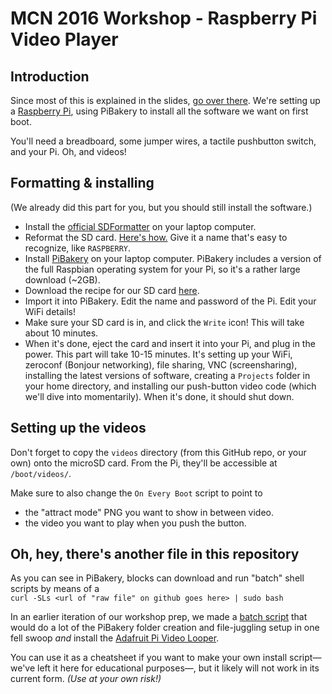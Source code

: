 # MCN 2016 Workshop - Raspberry Pi Video Player

## Introduction

Since most of this is explained in the slides, [go over there](https://docs.google.com/presentation/d/1RS401AhcS4kqmuIkJyRyVsgNCxsV6TWsQi9ktDvd9yY/edit?usp=sharing). We're setting up a [Raspberry Pi](https://raspberrypi.org/), using PiBakery to install all the software we want on first boot. 

You'll need a breadboard, some jumper wires, a tactile pushbutton switch, and your Pi. 
Oh, and videos!

## Formatting & installing
(We already did this part for you, but you should still install the software.)
* Install the [official SDFormatter](https://www.sdcard.org/downloads/formatter_4/) on your laptop computer.
* Reformat the SD card. [Here's how.](http://www.raspberrypi-spy.co.uk/2015/03/how-to-format-pi-sd-cards-using-sd-formatter/) Give it a name that's easy to recognize, like `RASPBERRY`.
* Install [PiBakery](http://pibakery.org/download.html) on your laptop computer. PiBakery includes a version of the full Raspbian operating system for your Pi, so it's a rather large download (~2GB). 
* Download the recipe for our SD card [here](./mcn2016recipe.xml).
* Import it into PiBakery. Edit the name and password of the Pi. Edit your WiFi details! 
* Make sure your SD card is in, and click the `Write` icon! This will take about 10 minutes.
* When it's done, eject the card and insert it into your Pi, and plug in the power. This part will take 10-15 minutes. It's setting up your WiFi, zeroconf (Bonjour networking), file sharing, VNC (screensharing), installing the latest versions of software, creating a `Projects` folder in your home directory, and installing our push-button video code (which we'll dive into momentarily). When it's done, it should shut down.

## Setting up the videos

Don't forget to copy the `videos` directory (from this GitHub repo, or your own) onto the microSD card. From the Pi, they'll be accessible at `/boot/videos/`.

Make sure to also change the `On Every Boot` script to point to  
* the "attract mode" PNG you want to show in between video.
* the video you want to play when you push the button.

## Oh, hey, there's another file in this repository

As you can see in PiBakery, blocks can download and run "batch" shell scripts by means of a  
`curl -SLs <url of "raw file" on github goes here> | sudo bash`
  
In an earlier iteration of our workshop prep, we made a [batch script](./pi-videolooper-setup.sh) that would do a lot of the PiBakery folder creation and file-juggling setup in one fell swoop _and_ install the [Adafruit Pi Video Looper](https://learn.adafruit.com/raspberry-pi-video-looper/overview). 

You can use it as a cheatsheet if you want to make your own install script—we've left it here for educational purposes—, but it likely will not work in its current form. _(Use at your own risk!)_